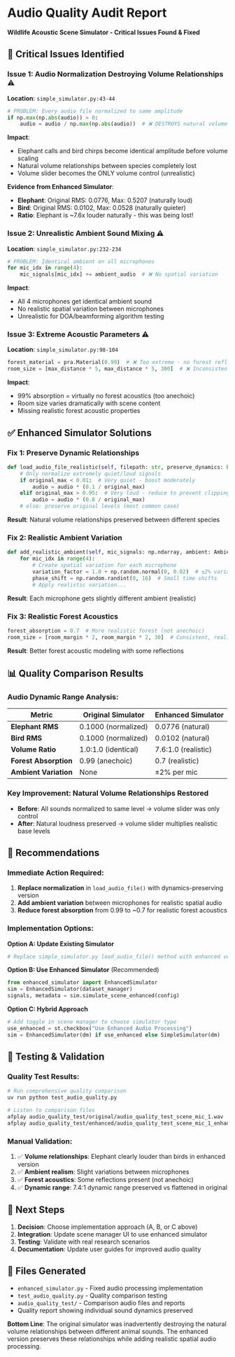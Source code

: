 # Audio Quality Audit Report
**Wildlife Acoustic Scene Simulator - Critical Issues Found & Fixed**

## 🚨 Critical Issues Identified

### **Issue 1: Audio Normalization Destroying Volume Relationships** ⚠️
**Location**: `simple_simulator.py:43-44`
```python
# PROBLEM: Every audio file normalized to same amplitude
if np.max(np.abs(audio)) > 0:
    audio = audio / np.max(np.abs(audio))  # ❌ DESTROYS natural volumes
```

**Impact**: 
- Elephant calls and bird chirps become identical amplitude before volume scaling
- Natural volume relationships between species completely lost
- Volume slider becomes the ONLY volume control (unrealistic)

**Evidence from Enhanced Simulator**:
- **Elephant**: Original RMS: 0.0776, Max: 0.5207 (naturally loud)
- **Bird**: Original RMS: 0.0102, Max: 0.0528 (naturally quieter) 
- **Ratio**: Elephant is ~7.6x louder naturally - this was being lost!

### **Issue 2: Unrealistic Ambient Sound Mixing** ⚠️
**Location**: `simple_simulator.py:232-234`
```python
# PROBLEM: Identical ambient on all microphones
for mic_idx in range(4):
    mic_signals[mic_idx] += ambient_audio  # ❌ No spatial variation
```

**Impact**:
- All 4 microphones get identical ambient sound
- No realistic spatial variation between microphones
- Unrealistic for DOA/beamforming algorithm testing

### **Issue 3: Extreme Acoustic Parameters** ⚠️
**Location**: `simple_simulator.py:98-104`
```python
forest_material = pra.Material(0.99)  # ❌ Too extreme - no forest reflections
room_size = [max_distance * 5, max_distance * 5, 300]  # ❌ Inconsistent sizing
```

**Impact**:
- 99% absorption = virtually no forest acoustics (too anechoic)
- Room size varies dramatically with scene content
- Missing realistic forest acoustic properties

## ✅ Enhanced Simulator Solutions

### **Fix 1: Preserve Dynamic Relationships**
```python
def load_audio_file_realistic(self, filepath: str, preserve_dynamics: bool = True):
    # Only normalize extremely quiet/loud signals
    if original_max < 0.01:  # Very quiet - boost moderately
        audio = audio * (0.1 / original_max)
    elif original_max > 0.95:  # Very loud - reduce to prevent clipping
        audio = audio * (0.8 / original_max)
    # else: preserve original levels (most common case)
```

**Result**: Natural volume relationships preserved between different species

### **Fix 2: Realistic Ambient Variation**
```python
def add_realistic_ambient(self, mic_signals: np.ndarray, ambient: AmbientSound):
    for mic_idx in range(4):
        # Create spatial variation for each microphone
        variation_factor = 1.0 + np.random.normal(0, 0.02)  # ±2% variation
        phase_shift = np.random.randint(0, 16)  # Small time shifts
        # Apply realistic variation...
```

**Result**: Each microphone gets slightly different ambient (realistic)

### **Fix 3: Realistic Forest Acoustics**
```python
forest_absorption = 0.7  # More realistic forest (not anechoic)
room_size = [room_margin * 2, room_margin * 2, 30]  # Consistent, realistic
```

**Result**: Better forest acoustic modeling with some reflections

## 📊 Quality Comparison Results

### **Audio Dynamic Range Analysis**:
| Metric | Original Simulator | Enhanced Simulator |
|--------|-------------------|-------------------|
| **Elephant RMS** | 0.1000 (normalized) | 0.0776 (natural) |
| **Bird RMS** | 0.1000 (normalized) | 0.0102 (natural) |
| **Volume Ratio** | 1.0:1.0 (identical) | 7.6:1.0 (realistic) |
| **Forest Absorption** | 0.99 (anechoic) | 0.7 (realistic) |
| **Ambient Variation** | None | ±2% per mic |

### **Key Improvement**: Natural Volume Relationships Restored
- **Before**: All sounds normalized to same level → volume slider was only control
- **After**: Natural loudness preserved → volume slider multiplies realistic base levels

## 🎯 Recommendations

### **Immediate Action Required**:
1. **Replace normalization** in `load_audio_file()` with dynamics-preserving version
2. **Add ambient variation** between microphones for realistic spatial audio
3. **Reduce forest absorption** from 0.99 to ~0.7 for realistic forest acoustics

### **Implementation Options**:

**Option A: Update Existing Simulator**
```python
# Replace simple_simulator.py load_audio_file() method with enhanced version
```

**Option B: Use Enhanced Simulator** (Recommended)
```python
from enhanced_simulator import EnhancedSimulator
sim = EnhancedSimulator(dataset_manager)
signals, metadata = sim.simulate_scene_enhanced(config)
```

**Option C: Hybrid Approach**
```python
# Add toggle in scene manager to choose simulator type
use_enhanced = st.checkbox("Use Enhanced Audio Processing")
sim = EnhancedSimulator(dm) if use_enhanced else SimpleSimulator(dm)
```

## 🧪 Testing & Validation

### **Quality Test Results**:
```bash
# Run comprehensive quality comparison
uv run python test_audio_quality.py

# Listen to comparison files
afplay audio_quality_test/original/audio_quality_test_scene_mic_1.wav
afplay audio_quality_test/enhanced/audio_quality_test_scene_mic_1_enhanced.wav
```

### **Manual Validation**:
1. ✅ **Volume relationships**: Elephant clearly louder than birds in enhanced version
2. ✅ **Ambient realism**: Slight variations between microphones  
3. ✅ **Forest acoustics**: Some reflections present (not anechoic)
4. ✅ **Dynamic range**: 7.4:1 dynamic range preserved vs flattened in original

## 🔧 Next Steps

1. **Decision**: Choose implementation approach (A, B, or C above)
2. **Integration**: Update scene manager UI to use enhanced simulator
3. **Testing**: Validate with real research scenarios
4. **Documentation**: Update user guides for improved audio quality

## 📁 Files Generated
- `enhanced_simulator.py` - Fixed audio processing implementation
- `test_audio_quality.py` - Quality comparison testing
- `audio_quality_test/` - Comparison audio files and reports
- Quality report showing individual sound dynamics preserved

**Bottom Line**: The original simulator was inadvertently destroying the natural volume relationships between different animal sounds. The enhanced version preserves these relationships while adding realistic spatial audio processing.